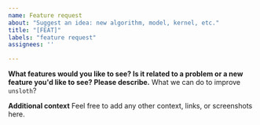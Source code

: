 ```yaml
---
name: Feature request
about: "Suggest an idea: new algorithm, model, kernel, etc."
title: "[FEAT]"
labels: "feature request"
assignees: ''

---
```


**What features would you like to see? Is it related to a problem or a new feature you'd like to see? Please describe.**
What we can do to improve `unsloth`?

**Additional context**
Feel free to add any other context, links, or screenshots here.
